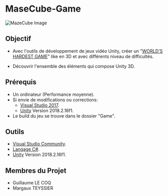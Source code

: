 # MaseCube-Game

![MazeCube Image](https://www.uniqcube.com/wp-content/uploads/2016/01/light-cube-maze-closeup-1900x1024.jpg)

## Objectif

* Avec l'outils de développement de jeux vidéo Unity, créer un "[WORLD'S HARDEST GAME](https://www.coolmathgames.com/0-worlds-hardest-game)" like en 3D et avec différents niveau de difficultés. 

* Découvrir l'ensemble des éléments qui compose Unity 3D.

## Prérequis

* Un ordinateur (Performance moyenne).
* Si envie de modifications ou corrections:
    * [Visual Studio 2017](https://visualstudio.microsoft.com/fr/vs/community/).
    * [Unity](https://unity3d.com/fr) Version 2018.2.16f1.
* Le build du jeu se trouve dans le dossier "Game".

## Outils

* [Visual Studio Community](https://visualstudio.microsoft.com/fr/vs/community/).
* [Langage C#](https://docs.microsoft.com/fr-fr/dotnet/csharp/programming-guide/).
* [Unity](https://unity3d.com/fr) Version 2018.2.16f1.

## Membres du Projet

*  Guillaume LE COQ
*  Margaux TEYSSIER
